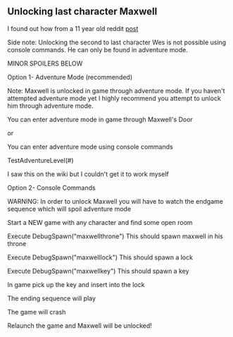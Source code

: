 ## Unlocking last character Maxwell

I found out how from a 11 year old reddit [post](https://www.reddit.com/r/dontstarve/comments/1fbaqt/how_to_enable_creative_mode_including_how_to/)

Side note: Unlocking the second to last character Wes is not possible using console commands. He can only be found in adventure mode.

MINOR SPOILERS BELOW

Option 1- Adventure Mode (recommended)

Note: Maxwell is unlocked in game through adventure mode. If you haven't attempted adventure mode yet I highly recommend you attempt to unlock him through adventure mode.

You can enter adventure mode in game through Maxwell's Door

or

You can enter adventure mode using console commands

TestAdventureLevel(#)

I saw this on the wiki but I couldn't get it to work myself

Option 2- Console Commands

WARNING: In order to unlock Maxwell you will have to watch the endgame sequence which will spoil adventure mode

Start a NEW game with any character and find some open room

Execute DebugSpawn("maxwellthrone") This should spawn maxwell in his throne

Execute DebugSpawn("maxwelllock") This should spawn a lock

Execute DebugSpawn("maxwellkey") This should spawn a key

In game pick up the key and insert into the lock

The ending sequence will play

The game will crash

Relaunch the game and Maxwell will be unlocked!
